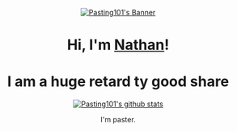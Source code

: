 <p align="center">
  <a href="https://www.devonmustard.xyz"><img src="http://4.bp.blogspot.com/-6CMPUeXW2PI/UmBfHPfRv4I/AAAAAAAAD2w/GYBS6S8lVRE/s1600/tumblr_mfz6s8pa9F1qizl5uo1_500.gif" alt="Pasting101's Banner"></a>
</p>

<h1 align="center">Hi, I'm <a href="https://www.devonmustard.xyz">Nathan</a>!</h1>
<h1 align="center">I am a huge retard ty good share</h1>

<p align="center">
  <a href="https://github.com/Pasting101"><img src="https://github-readme-stats.vercel.app/api?username=Pasting101&hide_border=true&show_icons=true" alt="Pasting101's github stats"></a>
</p>



<p align="center"> I'm paster.</p>

